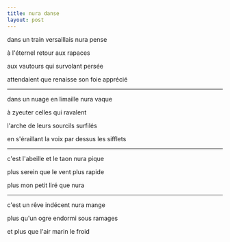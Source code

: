 ```yaml
---
title: nura danse
layout: post
---
```


dans un train versaillais nura pense

à l'éternel retour aux rapaces

aux vautours qui survolant persée

attendaient que renaisse son foie apprécié

---

dans un nuage en limaille nura vaque

à zyeuter celles qui ravalent

l'arche de leurs sourcils surfilés

en s'éraillant la voix par dessus les sifflets

---

c'est l'abeille et le taon nura pique

plus serein que le vent plus rapide

plus mon petit liré que nura

---

c'est un rêve indécent nura mange

plus qu'un ogre endormi sous ramages

et plus que l'air marin le froid
